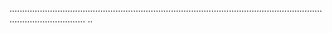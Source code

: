..........................................................................................................................................................
..
